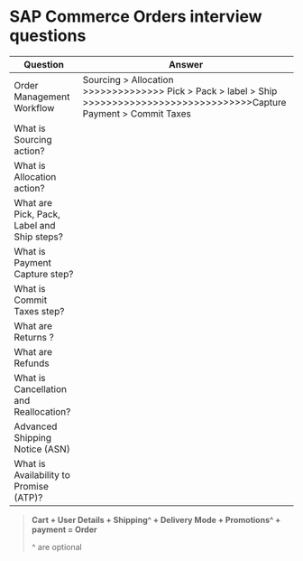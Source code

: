 # SAP Commerce Orders interview questions

| Question                                   | Answer                                                                                                                                |
| ------------------------------------------ | ------------------------------------------------------------------------------------------------------------------------------------- |
| Order Management Workflow                  | Sourcing > Allocation <br> >>>>>>>>>>>>>> Pick > Pack > label > Ship <br> >>>>>>>>>>>>>>>>>>>>>>>>>>>>>Capture Payment > Commit Taxes |
| What is Sourcing action?                   |                                                                                                                                       |
| What is Allocation action?                 |                                                                                                                                       |
| What are Pick, Pack, Label and Ship steps? |                                                                                                                                       |
| What is Payment Capture step?              |                                                                                                                                       |
| What is Commit Taxes step?                 |                                                                                                                                       |
| What are Returns ?                         |                                                                                                                                       |
| What are Refunds                           |                                                                                                                                       |
| What is Cancellation and Reallocation?     |                                                                                                                                       |
| Advanced Shipping Notice (ASN)             |                                                                                                                                       |
| What is Availability to Promise (ATP)?     |                                                                                                                                       |

> **Cart + User Details + Shipping^ + Delivery Mode + Promotions^ + payment = Order**
>
> ^ are optional
